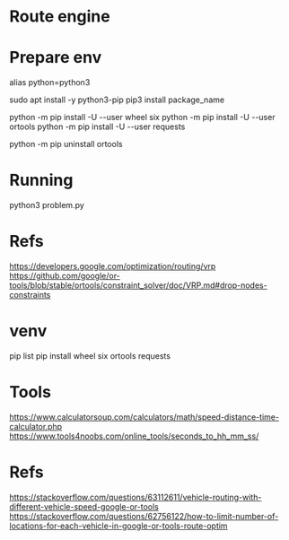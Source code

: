 # Route engine

# Prepare env
alias python=python3

sudo apt install -y python3-pip
pip3 install package_name

python -m pip install -U --user wheel six
python -m pip install -U --user ortools
python -m pip install -U --user requests

python -m pip uninstall ortools

# Running
python3 problem.py

# Refs
https://developers.google.com/optimization/routing/vrp
https://github.com/google/or-tools/blob/stable/ortools/constraint_solver/doc/VRP.md#drop-nodes-constraints

# venv
pip list
pip install wheel six ortools requests

# Tools
https://www.calculatorsoup.com/calculators/math/speed-distance-time-calculator.php
https://www.tools4noobs.com/online_tools/seconds_to_hh_mm_ss/

# Refs
https://stackoverflow.com/questions/63112611/vehicle-routing-with-different-vehicle-speed-google-or-tools
https://stackoverflow.com/questions/62756122/how-to-limit-number-of-locations-for-each-vehicle-in-google-or-tools-route-optim